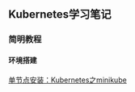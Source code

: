 ## Kubernetes学习笔记  
### 简明教程


#### 环境搭建
[单节点安装：Kubernetes之minikube](https://github.com/xue2zeng/cumulative/blob/master/notes/container/kubernetes/1.Kubernetes安装篇：minikube.md)

